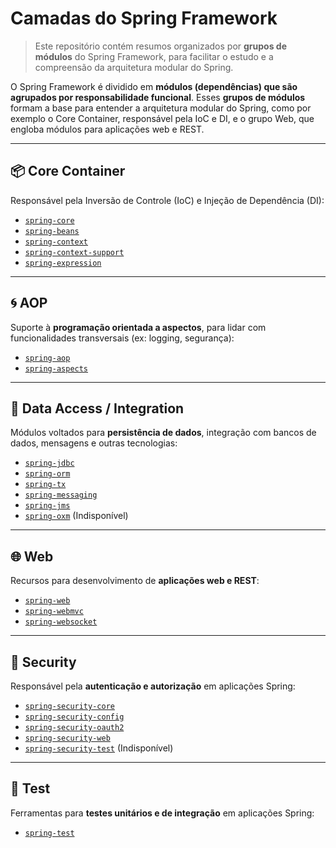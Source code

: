 # Camadas do Spring Framework  
>  Este repositório contém resumos organizados por **grupos de módulos** do Spring Framework, para facilitar o estudo e a compreensão da arquitetura modular do Spring.

O Spring Framework é dividido em **módulos (dependências) que são agrupados por responsabilidade funcional**. 
Esses **grupos de módulos** formam a base para entender a arquitetura modular do Spring, como por exemplo o Core Container, responsável pela IoC e DI, e o grupo Web, que engloba módulos para aplicações web e REST.

---

## 📦 Core Container
Responsável pela Inversão de Controle (IoC) e Injeção de Dependência (DI):
- [`spring-core`](./1-Spring-Core-Container/spring-core.md)
- [`spring-beans`](./core-container/spring-beans.md)
- [`spring-context`](./core-container/spring-context.md)
- [`spring-context-support`](./core-container/spring-context-support.md)
- [`spring-expression`](./core-container/spring-expression.md)

---

## 🌀 AOP
Suporte à **programação orientada a aspectos**, para lidar com funcionalidades transversais (ex: logging, segurança):
- [`spring-aop`](./aop/spring-aop.md)
- [`spring-aspects`](./aop/spring-aspects.md)

---

## 💾 Data Access / Integration
Módulos voltados para **persistência de dados**, integração com bancos de dados, mensagens e outras tecnologias:
- [`spring-jdbc`](./data-access/spring-jdbc.md)
- [`spring-orm`](./data-access/spring-orm.md)
- [`spring-tx`](./data-access/spring-tx.md)
- [`spring-messaging`](./data-access/spring-messaging.md)
- [`spring-jms`](./data-access/spring-jms.md)
- [`spring-oxm`](./data-access/spring-oxm.md) (Indisponível)

---

## 🌐 Web
Recursos para desenvolvimento de **aplicações web e REST**:
- [`spring-web`](./web/spring-web.md)
- [`spring-webmvc`](./web/spring-webmvc.md)
- [`spring-websocket`](./web/spring-websocket.md)

---

## 🔐 Security
Responsável pela **autenticação e autorização** em aplicações Spring:
- [`spring-security-core`](./security/spring-security-core.md)
- [`spring-security-config`](./security/spring-security-config.md)
- [`spring-security-oauth2`](./security/spring-security-oauth2.md)
- [`spring-security-web`](./security/spring-security-web.md)
- [`spring-security-test`](./security/spring-security-test.md) (Indisponível)

---

## 🧪 Test
Ferramentas para **testes unitários e de integração** em aplicações Spring:
- [`spring-test`](./test/spring-test.md)
